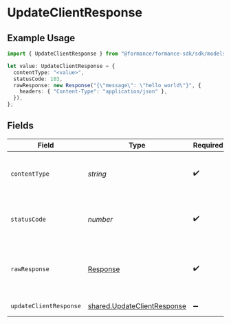 # UpdateClientResponse

## Example Usage

```typescript
import { UpdateClientResponse } from "@formance/formance-sdk/sdk/models/operations";

let value: UpdateClientResponse = {
  contentType: "<value>",
  statusCode: 103,
  rawResponse: new Response("{\"message\": \"hello world\"}", {
    headers: { "Content-Type": "application/json" },
  }),
};
```

## Fields

| Field                                                                             | Type                                                                              | Required                                                                          | Description                                                                       |
| --------------------------------------------------------------------------------- | --------------------------------------------------------------------------------- | --------------------------------------------------------------------------------- | --------------------------------------------------------------------------------- |
| `contentType`                                                                     | *string*                                                                          | :heavy_check_mark:                                                                | HTTP response content type for this operation                                     |
| `statusCode`                                                                      | *number*                                                                          | :heavy_check_mark:                                                                | HTTP response status code for this operation                                      |
| `rawResponse`                                                                     | [Response](https://developer.mozilla.org/en-US/docs/Web/API/Response)             | :heavy_check_mark:                                                                | Raw HTTP response; suitable for custom response parsing                           |
| `updateClientResponse`                                                            | [shared.UpdateClientResponse](../../../sdk/models/shared/updateclientresponse.md) | :heavy_minus_sign:                                                                | Updated client                                                                    |